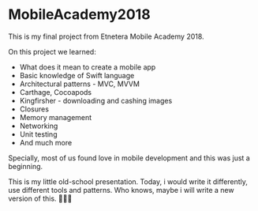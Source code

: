 # MobileAcademy2018
This is my final project from Etnetera Mobile Academy 2018.

On this project we learned:
* What does it mean to create a mobile app
* Basic knowledge of Swift language
* Architectural patterns - MVC, MVVM
* Carthage, Cocoapods
* Kingfirsher - downloading and cashing images
* Closures
* Memory management
* Networking
* Unit testing
* And much more

Specially, most of us found love in mobile development and this was just a beginning.

This is my little old-school presentation. 
Today, i would write it differently, use different tools and patterns. Who knows, maybe i will write a new version of this. 🤷🏻‍♂️
